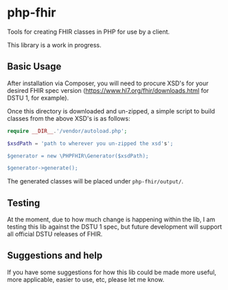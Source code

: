 # php-fhir
Tools for creating FHIR classes in PHP for use by a client.

This library is a work in progress.

## Basic Usage

After installation via Composer, you will need to procure XSD's for your desired FHIR spec version
(https://www.hl7.org/fhir/downloads.html for DSTU 1, for example).

Once this directory is downloaded and un-zipped, a simple script to build classes from the above XSD's is as follows:

```php
require __DIR__.'/vendor/autoload.php';

$xsdPath = 'path to wherever you un-zipped the xsd's';

$generator = new \PHPFHIR\Generator($xsdPath);

$generator->generate();
```

The generated classes will be placed under ` php-fhir/output/ `.

## Testing

At the moment, due to how much change is happening within the lib, I am testing this lib against the DSTU 1 spec,
but future development will support all official DSTU releases of FHIR.

## Suggestions and help

If you have some suggestions for how this lib could be made more useful, more applicable, easier to use, etc, please
let me know.